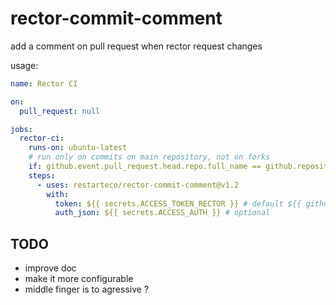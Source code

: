 # rector-commit-comment

add a comment on pull request when rector request changes

usage: 
```yaml
name: Rector CI

on:
  pull_request: null

jobs:
  rector-ci:
    runs-on: ubuntu-latest
    # run only on commits on main repository, not on forks
    if: github.event.pull_request.head.repo.full_name == github.repository
    steps:
      - uses: restarteco/rector-commit-comment@v1.2
        with:
          token: ${{ secrets.ACCESS_TOKEN_RECTOR }} # default ${{ github.token }}
          auth_json: ${{ secrets.ACCESS_AUTH }} # optional
```

## TODO

 - improve doc
 - make it more configurable
 - middle finger is to agressive ?